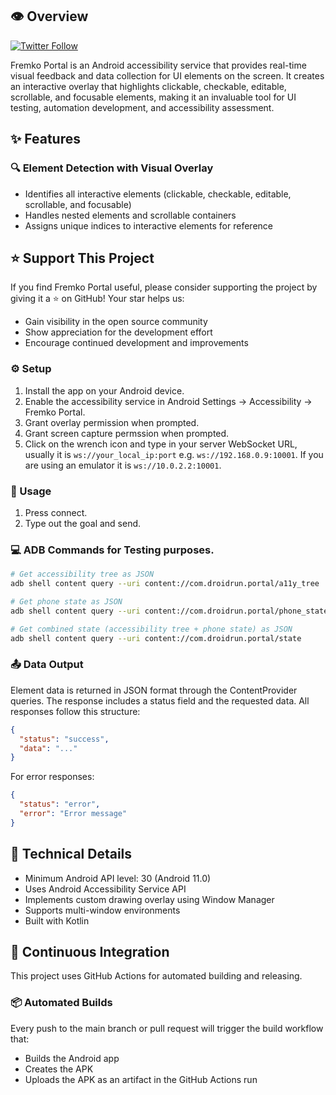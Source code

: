 ## 👁️ Overview
[![Twitter Follow](https://img.shields.io/twitter/follow/droid_run?style=social)](https://x.com/droid_run)

Fremko Portal is an Android accessibility service that provides real-time visual feedback and data collection for UI elements on the screen. It creates an interactive overlay that highlights clickable, checkable, editable, scrollable, and focusable elements, making it an invaluable tool for UI testing, automation development, and accessibility assessment.

## ✨ Features

### 🔍 Element Detection with Visual Overlay
- Identifies all interactive elements (clickable, checkable, editable, scrollable, and focusable)
- Handles nested elements and scrollable containers
- Assigns unique indices to interactive elements for reference

## ⭐ Support This Project

If you find Fremko Portal useful, please consider supporting the project by giving it a ⭐ on GitHub! Your star helps us:
- Gain visibility in the open source community
- Show appreciation for the development effort
- Encourage continued development and improvements


### ⚙️ Setup
1. Install the app on your Android device.
2. Enable the accessibility service in Android Settings → Accessibility → Fremko Portal.
3. Grant overlay permission when prompted.
4. Grant screen capture permssion when prompted.
5. Click on the wrench icon and type in your server WebSocket URL, usually it is `ws://your_local_ip:port` e.g. `ws://192.168.0.9:10001`. If you are using an emulator it is `ws://10.0.2.2:10001`.

### 🚀 Usage
1. Press connect.
2. Type out the goal and send.

### 💻 ADB Commands for Testing purposes.
```bash
# Get accessibility tree as JSON
adb shell content query --uri content://com.droidrun.portal/a11y_tree

# Get phone state as JSON
adb shell content query --uri content://com.droidrun.portal/phone_state

# Get combined state (accessibility tree + phone state) as JSON
adb shell content query --uri content://com.droidrun.portal/state
```

### 📤 Data Output
Element data is returned in JSON format through the ContentProvider queries. The response includes a status field and the requested data. All responses follow this structure:

```json
{
  "status": "success",
  "data": "..."
}
```

For error responses:
```json
{
  "status": "error", 
  "error": "Error message"
}
```

## 🔧 Technical Details
- Minimum Android API level: 30 (Android 11.0)
- Uses Android Accessibility Service API
- Implements custom drawing overlay using Window Manager
- Supports multi-window environments
- Built with Kotlin


## 🔄 Continuous Integration

This project uses GitHub Actions for automated building and releasing.

### 📦 Automated Builds

Every push to the main branch or pull request will trigger the build workflow that:
- Builds the Android app
- Creates the APK
- Uploads the APK as an artifact in the GitHub Actions run
